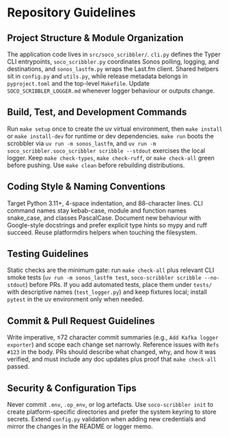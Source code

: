 # Repository Guidelines

## Project Structure & Module Organization
The application code lives in `src/soco_scribbler/`. `cli.py` defines the Typer CLI entrypoints, `soco_scribbler.py` coordinates Sonos polling, logging, and destinations, and `sonos_lastfm.py` wraps the Last.fm client. Shared helpers sit in `config.py` and `utils.py`, while release metadata belongs in `pyproject.toml` and the top-level `Makefile`. Update `SOCO_SCRIBBLER_LOGGER.md` whenever logger behaviour or outputs change.

## Build, Test, and Development Commands
Run `make setup` once to create the uv virtual environment, then `make install` or `make install-dev` for runtime or dev dependencies. `make run` boots the scrobbler via `uv run -m sonos_lastfm`, and `uv run -m soco_scribbler.soco_scribbler scribble --stdout` exercises the local logger. Keep `make check-types`, `make check-ruff`, or `make check-all` green before pushing. Use `make clean` before rebuilding distributions.

## Coding Style & Naming Conventions
Target Python 3.11+, 4-space indentation, and 88-character lines. CLI command names stay kebab-case, module and function names snake_case, and classes PascalCase. Document new behaviour with Google-style docstrings and prefer explicit type hints so mypy and ruff succeed. Reuse platformdirs helpers when touching the filesystem.

## Testing Guidelines
Static checks are the minimum gate: run `make check-all` plus relevant CLI smoke tests (`uv run -m sonos_lastfm test`, `soco-scribbler scribble --no-stdout`) before PRs. If you add automated tests, place them under `tests/` with descriptive names (`test_logger.py`) and keep fixtures local; install `pytest` in the uv environment only when needed.

## Commit & Pull Request Guidelines
Write imperative, ≤72 character commit summaries (e.g., `Add Kafka logger exporter`) and scope each change set narrowly. Reference issues with `Refs #123` in the body. PRs should describe what changed, why, and how it was verified, and must include any doc updates plus proof that `make check-all` passed.

## Security & Configuration Tips
Never commit `.env`, `.op_env`, or log artefacts. Use `soco-scribbler init` to create platform-specific directories and prefer the system keyring to store secrets. Extend `config.py` validation when adding new credentials and mirror the changes in the README or logger memo.
